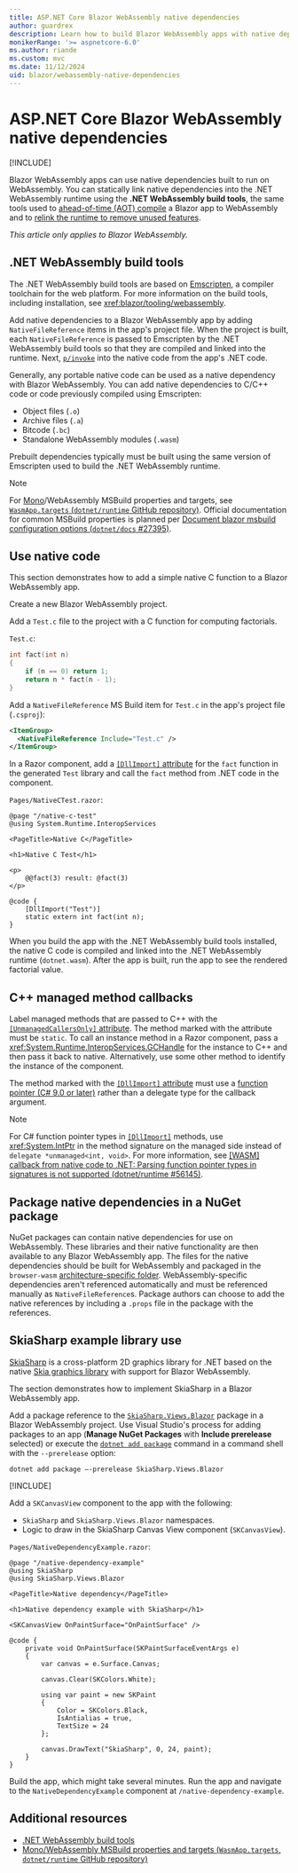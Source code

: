 ```yaml
---
title: ASP.NET Core Blazor WebAssembly native dependencies
author: guardrex
description: Learn how to build Blazor WebAssembly apps with native dependencies built to run on WebAssembly in the browser.
monikerRange: '>= aspnetcore-6.0'
ms.author: riande
ms.custom: mvc
ms.date: 11/12/2024
uid: blazor/webassembly-native-dependencies
---
```

# ASP.NET Core Blazor WebAssembly native dependencies

[!INCLUDE[](~/includes/not-latest-version.md)]

Blazor WebAssembly apps can use native dependencies built to run on WebAssembly. You can statically link native dependencies into the .NET WebAssembly runtime using the **.NET WebAssembly build tools**, the same tools used to [ahead-of-time (AOT) compile](xref:blazor/tooling/webassembly#ahead-of-time-aot-compilation) a Blazor app to WebAssembly and to [relink the runtime to remove unused features](xref:blazor/tooling/webassembly#runtime-relinking).

*This article only applies to Blazor WebAssembly.*

## .NET WebAssembly build tools

The .NET WebAssembly build tools are based on [Emscripten](https://emscripten.org/), a compiler toolchain for the web platform. For more information on the build tools, including installation, see <xref:blazor/tooling/webassembly>.

Add native dependencies to a Blazor WebAssembly app by adding `NativeFileReference` items in the app's project file. When the project is built, each `NativeFileReference` is passed to Emscripten by the .NET WebAssembly build tools so that they are compiled and linked into the runtime. Next, [`p/invoke`](/dotnet/standard/native-interop/pinvoke) into the native code from the app's .NET code.

Generally, any portable native code can be used as a native dependency with Blazor WebAssembly. You can add native dependencies to C/C++ code or code previously compiled using Emscripten:

* Object files (`.o`)
* Archive files (`.a`)
* Bitcode (`.bc`)
* Standalone WebAssembly modules (`.wasm`)

Prebuilt dependencies typically must be built using the same version of Emscripten used to build the .NET WebAssembly runtime.

> [!NOTE]
> For [Mono](https://github.com/mono/mono)/WebAssembly MSBuild properties and targets, see [`WasmApp.targets` (`dotnet/runtime` GitHub repository)](https://github.com/dotnet/runtime/blob/main/src/mono/wasm/build/WasmApp.Common.targets). Official documentation for common MSBuild properties is planned per [Document blazor msbuild configuration options (`dotnet/docs` #27395)](https://github.com/dotnet/docs/issues/27395).

## Use native code

This section demonstrates how to add a simple native C function to a Blazor WebAssembly app.

Create a new Blazor WebAssembly project.

Add a `Test.c` file to the project with a C function for computing factorials.

`Test.c`:

```c
int fact(int n)
{
    if (n == 0) return 1;
    return n * fact(n - 1);
}
```

Add a `NativeFileReference` MS Build item for `Test.c` in the app's project file (`.csproj`):

```xml
<ItemGroup>
  <NativeFileReference Include="Test.c" />
</ItemGroup>
```

In a Razor component, add a [`[DllImport]` attribute](xref:System.Runtime.InteropServices.DllImportAttribute) for the `fact` function in the generated `Test` library and call the `fact` method from .NET code in the component.

`Pages/NativeCTest.razor`:

```razor
@page "/native-c-test"
@using System.Runtime.InteropServices

<PageTitle>Native C</PageTitle>

<h1>Native C Test</h1>

<p>
    @@fact(3) result: @fact(3)
</p>

@code {
    [DllImport("Test")]
    static extern int fact(int n);
}
```

When you build the app with the .NET WebAssembly build tools installed, the native C code is compiled and linked into the .NET WebAssembly runtime (`dotnet.wasm`). After the app is built, run the app to see the rendered factorial value.

## C++ managed method callbacks

Label managed methods that are passed to C++ with the [`[UnmanagedCallersOnly]` attribute](xref:System.Runtime.InteropServices.UnmanagedCallersOnlyAttribute). The method marked with the attribute must be `static`. To call an instance method in a Razor component, pass a <xref:System.Runtime.InteropServices.GCHandle> for the instance to C++ and then pass it back to native. Alternatively, use some other method to identify the instance of the component.

The method marked with the [`[DllImport]` attribute](xref:System.Runtime.InteropServices.DllImportAttribute) must use a [function pointer (C# 9.0 or later)](/dotnet/csharp/language-reference/proposals/csharp-9.0/function-pointers) rather than a delegate type for the callback argument.

> [!NOTE]
> For C# function pointer types in [`[DllImport]`](xref:System.Runtime.InteropServices.DllImportAttribute) methods, use <xref:System.IntPtr> in the method signature on the managed side instead of `delegate *unmanaged<int, void>`. For more information, see [[WASM] callback from native code to .NET: Parsing function pointer types in signatures is not supported (dotnet/runtime #56145)](https://github.com/dotnet/runtime/issues/56145).

## Package native dependencies in a NuGet package

NuGet packages can contain native dependencies for use on WebAssembly. These libraries and their native functionality are then available to any Blazor WebAssembly app. The files for the native dependencies should be built for WebAssembly and packaged in the `browser-wasm` [architecture-specific folder](/nuget/create-packages/supporting-multiple-target-frameworks#architecture-specific-folders). WebAssembly-specific dependencies aren't referenced automatically and must be referenced manually as `NativeFileReference`s. Package authors can choose to add the native references by including a `.props` file in the package with the references.

## SkiaSharp example library use

[SkiaSharp](https://github.com/mono/SkiaSharp) is a cross-platform 2D graphics library for .NET based on the native [Skia graphics library](https://skia.org/) with support for Blazor WebAssembly.

The section demonstrates how to implement SkiaSharp in a Blazor WebAssembly app.

Add a package reference to the [`SkiaSharp.Views.Blazor`](https://www.nuget.org/packages/SkiaSharp.Views.Blazor) package in a Blazor WebAssembly project. Use Visual Studio's process for adding packages to an app (**Manage NuGet Packages** with **Include prerelease** selected) or execute the [`dotnet add package`](/dotnet/core/tools/dotnet-add-package) command in a command shell with the `--prerelease` option:

```dotnetcli
dotnet add package –-prerelease SkiaSharp.Views.Blazor
```

[!INCLUDE[](~/includes/package-reference.md)]

Add a `SKCanvasView` component to the app with the following:

* `SkiaSharp` and `SkiaSharp.Views.Blazor` namespaces.
* Logic to draw in the SkiaSharp Canvas View component (`SKCanvasView`).

`Pages/NativeDependencyExample.razor`:

```razor
@page "/native-dependency-example"
@using SkiaSharp
@using SkiaSharp.Views.Blazor

<PageTitle>Native dependency</PageTitle>

<h1>Native dependency example with SkiaSharp</h1>

<SKCanvasView OnPaintSurface="OnPaintSurface" />

@code {
    private void OnPaintSurface(SKPaintSurfaceEventArgs e)
    {
        var canvas = e.Surface.Canvas;

        canvas.Clear(SKColors.White);

        using var paint = new SKPaint
        {
            Color = SKColors.Black,
            IsAntialias = true,
            TextSize = 24
        };

        canvas.DrawText("SkiaSharp", 0, 24, paint);
    }
}
```

Build the app, which might take several minutes. Run the app and navigate to the `NativeDependencyExample` component at `/native-dependency-example`.

## Additional resources

* [.NET WebAssembly build tools](xref:blazor/tooling/webassembly)
* [Mono/WebAssembly MSBuild properties and targets (`WasmApp.targets`, `dotnet/runtime` GitHub repository)](https://github.com/dotnet/runtime/blob/main/src/mono/wasm/build/WasmApp.Common.targets)
